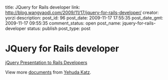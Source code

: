 title: JQuery for Rails developer
link: http://blog.wangyaodi.com/2009/11/17/jquery-for-rails-developer/
creator: yorzi
description: 
post_id: 96
post_date: 2009-11-17 17:55:35
post_date_gmt: 2009-11-17 09:55:35
comment_status: open
post_name: jquery-for-rails-developer
status: publish
post_type: post

# JQuery for Rails developer

[jQuery Presentation to Rails Developers](http://www.slideshare.net/wycats/jquery-presentation-to-rails-developers-110063)

View more [documents](http://www.slideshare.net/) from [Yehuda Katz](http://www.slideshare.net/wycats).